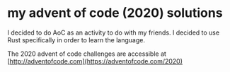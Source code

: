 # my advent of code (2020) solutions

I decided to do AoC as an activity to do with my friends. I decided to use Rust specifically in order to learn the language. 


The 2020 advent of code challenges are accessible at [http://adventofcode.com](https://adventofcode.com/2020)
